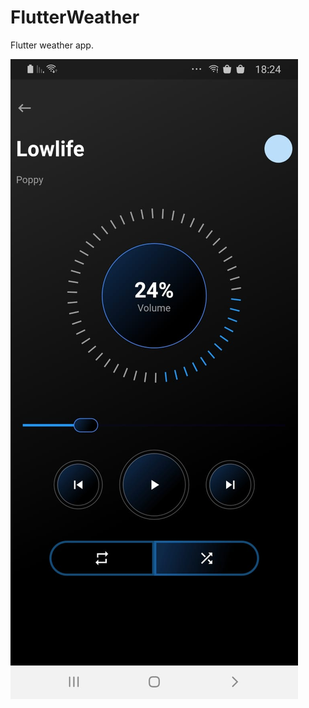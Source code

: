 # FlutterWeather
Flutter weather app.

![alt text](https://github.com/SamerAtawna/MediaPlayer-Flutter/blob/master/screenshot.jpg)
